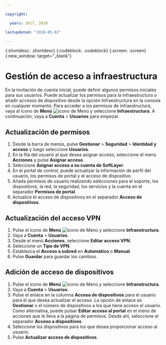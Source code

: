 ```yaml
---

copyright:

  years: 2017, 2018

lastupdated: "2018-05-02"

---
```


{:shortdesc: .shortdesc}
{:codeblock: .codeblock}
{:screen: .screen}
{:new_window: target="_blank"}

# Gestión de acceso a infraestructura

En la invitación de cuenta inicial, puede definir algunos permisos iniciales para sus usuarios. Puede actualizar los permisos para la infraestructura o añadir accesos de dispositivo desde la opción Infraestructura en la consola en cualquier momento. Para acceder a los permisos de infraestructura, vaya al icono de **Menú** ![icono de Menú](../icons/icon_hamburger.svg) y seleccione **Infraestructura**. A continuación, vaya a **Cuenta** &gt; **Usuarios** para empezar.

## Actualización de permisos

1. Desde la barra de menús, pulse **Gestionar** &gt; **Seguridad** &gt; **Identidad y acceso** y luego seleccione **Usuarios**.
2. En la fila del usuario al que desea asignar acceso, seleccione el menú **Acciones** y pulse **Asignar acceso**.
3. Seleccione **Asignar acceso a su cuenta de SoftLayer**.
4. En el portal de control, puede actualizar la información de perfil del usuario, los permisos de portal y el acceso de dispositivo.
5. Añada permisos de usuario realizando selecciones para el soporte, los dispositivos, la red, la seguridad, los servicios y la cuenta en el separador **Permisos de portal**.
6. Actualice el acceso de dispositivos en el separador **Acceso de dispositivos**.

## Actualización del acceso VPN

1. Pulse el icono de **Menú** ![icono de Menú](../icons/icon_hamburger.svg) y seleccione **Infraestructura**.
2. Vaya a **Cuenta** &gt; **Usuarios**.
3. Desde el menú **Acciones**, seleccione **Editar acceso VPN**.
4. Seleccione un **Tipo de VPN**.
5. Establezca el **Acceso a subred** en **Automático** o **Manual**.
6. Pulse **Guardar** para guardar los cambios.

## Adición de acceso de dispositivos

1. Pulse el icono de **Menú** ![icono de Menú](../icons/icon_hamburger.svg) y seleccione **Infraestructura**.
2. Vaya a **Cuenta** &gt; **Usuarios**.
3. Pulse el enlace en la columna **Acceso de dispositivos** para el usuario para el que desea actualizar el acceso. La opción de enlace es **Gestionar** o el número de dispositivos a los que tiene acceso el usuario. Como alternativa, puede pulsar **Editar acceso al portal** en el menú de acciones que le lleva a la página de permisos. Desde ahí, seleccione el separador **Acceso a dispositivos**.
4. Seleccione los dispositivos para los que desea proporcionar acceso al usuario.
5. Pulse **Actualizar acceso de dispositivos**.
